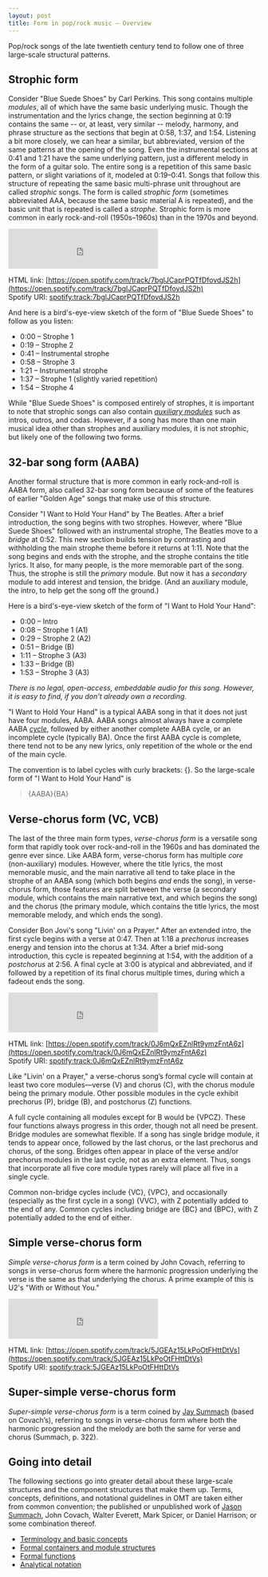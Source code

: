 ```yaml
---
layout: post
title: Form in pop/rock music – Overview
---
```



Pop/rock songs of the late twentieth century tend to follow one of three large-scale structural patterns. 

## Strophic form

Consider "Blue Suede Shoes" by Carl Perkins. This song contains multiple *modules*, all of which have the same basic underlying music. Though the instrumentation and the lyrics change, the section beginning at 0:19 contains the same -- or, at least, very similar -- melody, harmony, and phrase structure as the sections that begin at 0:58, 1:37, and 1:54. Listening a bit more closely, we can hear a similar, but abbreviated, version of the same patterns at the opening of the song. Even the instrumental sections at 0:41 and 1:21 have the same underlying pattern, just a different melody in the form of a guitar solo. The entire song is a repetition of this same basic pattern, or slight variations of it, modeled at 0:19–0:41. Songs that follow this structure of repeating the same basic multi-phrase unit throughout are called *strophic* songs. The form is called *strophic form* (sometimes abbreviated AAA, because the same basic material A is repeated), and the basic unit that is repeated is called a *strophe*. Strophic form is more common in early rock-and-roll (1950s–1960s) than in the 1970s and beyond.

<iframe src="https://embed.spotify.com/?uri=spotify%3Atrack%3A7bglJCaprPQTfDfovdJS2h" width="300" height="80" frameborder="0" allowtransparency="true"></iframe>

HTML link: [https://open.spotify.com/track/7bglJCaprPQTfDfovdJS2h](https://open.spotify.com/track/7bglJCaprPQTfDfovdJS2h)  
Spotify URI: [spotify:track:7bglJCaprPQTfDfovdJS2h](spotify:track:7bglJCaprPQTfDfovdJS2h)

And here is a bird's-eye-view sketch of the form of "Blue Suede Shoes" to follow as you listen:

- 0:00 – Strophe 1  
- 0:19 – Strophe 2  
- 0:41 – Instrumental strophe  
- 0:58 – Strophe 3  
- 1:21 – Instrumental strophe  
- 1:37 – Strophe 1 (slightly varied repetition)  
- 1:54 – Strophe 4

While "Blue Suede Shoes" is composed entirely of strophes, it is important to note that strophic songs can also contain [*auxiliary modules*](popRockForm-containers) such as intros, outros, and codas. However, if a song has more than one main musical idea other than strophes and auxiliary modules, it is not strophic, but likely one of the following two forms.
 

## 32-bar song form (AABA)

Another formal structure that is more common in early rock-and-roll is AABA form, also called 32-bar song form because of some of the features of earlier "Golden Age" songs that make use of this structure. 

Consider "I Want to Hold Your Hand" by The Beatles. After a brief introduction, the song begins with two strophes. However, where "Blue Suede Shoes" followed with an instrumental strophe, The Beatles move to a *bridge* at 0:52. This new section builds tension by contrasting and withholding the main strophe theme before it returns at 1:11. Note that the song begins and ends with the strophe, and the strophe contains the title lyrics. It also, for many people, is the more memorable part of the song. Thus, the strophe is still the *primary* module. But now it has a *secondary* module to add interest and tension, the bridge. (And an auxiliary module, the intro, to help get the song off the ground.)

Here is a bird's-eye-view sketch of the form of "I Want to Hold Your Hand":

- 0:00 – Intro  
- 0:08 – Strophe 1 (A1)  
- 0:29 – Strophe 2 (A2)  
- 0:51 – Bridge (B)  
- 1:11 – Strophe 3 (A3)  
- 1:33 – Bridge (B)  
- 1:53 – Strophe 3 (A3)  

*There is no legal, open-access, embeddable audio for this song. However, it is easy to find, if you don't already own a recording.*
 
"I Want to Hold Your Hand" is a typical AABA song in that it does not just have four modules, AABA. AABA songs almost always have a complete AABA [*cycle*](popRockForm-containers), followed by either another complete AABA cycle, or an incomplete cycle (typically BA). Once the first AABA cycle is complete, there tend not to be any new lyrics, only repetition of the whole or the end of the main cycle.

The convention is to label cycles with curly brackets: {}. So the large-scale form of "I Want to Hold Your Hand" is

> {AABA}{BA}

## Verse-chorus form (VC, VCB)

The last of the three main form types, *verse-chorus form* is a versatile song form that rapidly took over rock-and-roll in the 1960s and has dominated the genre ever since. Like AABA form, verse-chorus form has multiple *core* (non-auxiliary) modules. However, where the title lyrics, the most memorable music, and the main narrative all tend to take place in the strophe of an AABA song (which both begins *and* ends the song), in verse-chorus form, those features are split between the verse (a secondary module, which contains the main narrative text, and which begins the song) and the chorus (the primary module, which contains the title lyrics, the most memorable melody, and which ends the song).

Consider Bon Jovi's song "Livin' on a Prayer." After an extended intro, the first cycle begins with a verse at 0:47. Then at 1:18 a *prechorus* increases energy and tension into the chorus at 1:34. After a brief mid-song introduction, this cycle is repeated beginning at 1:54, with the addition of a *postchorus* at 2:56. A final cycle at 3:00 is atypical and abbreviated, and if followed by a repetition of its final chorus multiple times, during which a fadeout ends the song.

<iframe src="https://embed.spotify.com/?uri=spotify%3Atrack%3A0J6mQxEZnlRt9ymzFntA6z" width="300" height="80" frameborder="0" allowtransparency="true"></iframe>

HTML link: [https://open.spotify.com/track/0J6mQxEZnlRt9ymzFntA6z](https://open.spotify.com/track/0J6mQxEZnlRt9ymzFntA6z)  
Spotify URI: [spotify:track:0J6mQxEZnlRt9ymzFntA6z](spotify:track:0J6mQxEZnlRt9ymzFntA6z)  

Like "Livin' on a Prayer," a verse-chorus song’s formal cycle will contain at least two core modules—verse (V) and chorus (C), with the chorus module being the primary module. Other possible modules in the cycle exhibit prechorus (P), bridge (B), and postchorus (Z) functions. 

A full cycle containing all modules except for B would be {VPCZ}. These four functions always progress in this order, though not all need be present. Bridge modules are somewhat flexible. If a song has single bridge module, it tends to appear once, followed by the last chorus, or the last prechorus and chorus, of the song. Bridges often appear in place of the verse and/or prechorus modules in the last cycle, not as an extra element. Thus, songs that incorporate all five core module types rarely will place all five in a single cycle. 

Common non-bridge cycles include {VC}, {VPC}, and occasionally (especially as the first cycle in a song) {VVC}, with Z potentially added to the end of any. Common cycles including bridge are {BC} and {BPC}, with Z potentially added to the end of either.

## Simple verse-chorus form

*Simple verse-chorus form* is a term coined by John Covach, referring to songs in verse-chorus form where the harmonic progression underlying the verse is the same as that underlying the chorus. A prime example of this is U2's "With or Without You."

<iframe src="https://embed.spotify.com/?uri=spotify%3Atrack%3A5JGEAz15LkPoOtFHttDtVs" width="300" height="80" frameborder="0" allowtransparency="true"></iframe>

HTML link: [https://open.spotify.com/track/5JGEAz15LkPoOtFHttDtVs](https://open.spotify.com/track/5JGEAz15LkPoOtFHttDtVs)  
Spotify URI: [spotify:track:5JGEAz15LkPoOtFHttDtVs](spotify:track:5JGEAz15LkPoOtFHttDtVs)


## Super-simple verse-chorus form

*Super-simple verse-chorus form* is a term coined by [Jay Summach](https://gradworks.umi.com/35/25/3525244.html) (based on Covach’s), referring to songs in verse-chorus form where both the harmonic progression and the melody are both the same for verse and chorus (Summach, p. 322).


## Going into detail

The following sections go into greater detail about these large-scale structures and the component structures that make them up. Terms, concepts, definitions, and notational guidelines in OMT are taken either from common convention; the published or unpublished work of [Jason Summach](https://gradworks.umi.com/35/25/3525244.html), John Covach, Walter Everett, Mark Spicer, or Daniel Harrison; or some combination thereof.


- [Terminology and basic concepts](popRockForm-terms)  
- [Formal containers and module structures](popRockForm-containers)  
- [Formal functions](popRockForm-functions)  
- [Analytical notation](popRockForm-notation)  
